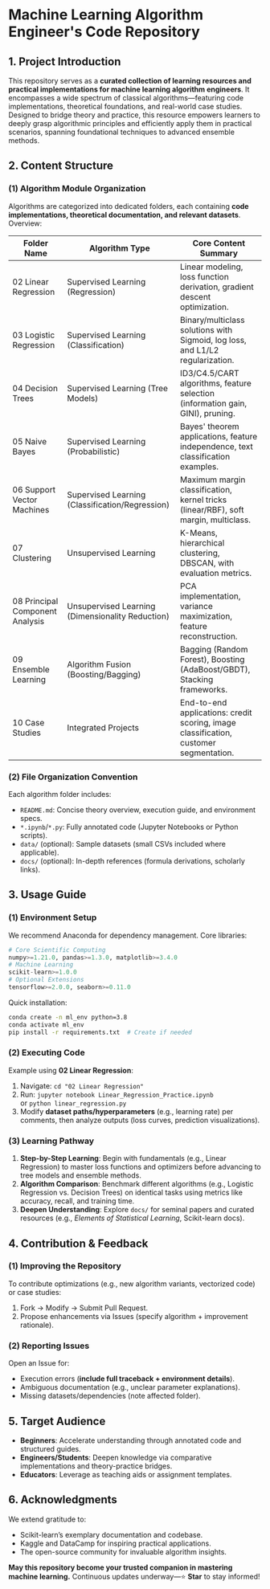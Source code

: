 # Machine Learning Algorithm Engineer's Code Repository

## 1. Project Introduction  
This repository serves as a **curated collection of learning resources and practical implementations for machine learning algorithm engineers**. It encompasses a wide spectrum of classical algorithms—featuring code implementations, theoretical foundations, and real-world case studies. Designed to bridge theory and practice, this resource empowers learners to deeply grasp algorithmic principles and efficiently apply them in practical scenarios, spanning foundational techniques to advanced ensemble methods.

## 2. Content Structure  
### (1) Algorithm Module Organization  
Algorithms are categorized into dedicated folders, each containing **code implementations, theoretical documentation, and relevant datasets**. Overview:  

| Folder Name              | Algorithm Type                     | Core Content Summary                                     |
|--------------------------|------------------------------------|----------------------------------------------------------|
| 02 Linear Regression     | Supervised Learning (Regression)   | Linear modeling, loss function derivation, gradient descent optimization. |
| 03 Logistic Regression   | Supervised Learning (Classification)| Binary/multiclass solutions with Sigmoid, log loss, and L1/L2 regularization. |
| 04 Decision Trees        | Supervised Learning (Tree Models)  | ID3/C4.5/CART algorithms, feature selection (information gain, GINI), pruning. |
| 05 Naive Bayes           | Supervised Learning (Probabilistic)| Bayes' theorem applications, feature independence, text classification examples. |
| 06 Support Vector Machines| Supervised Learning (Classification/Regression)| Maximum margin classification, kernel tricks (linear/RBF), soft margin, multiclass. |
| 07 Clustering            | Unsupervised Learning              | K-Means, hierarchical clustering, DBSCAN, with evaluation metrics. |
| 08 Principal Component Analysis | Unsupervised Learning (Dimensionality Reduction)| PCA implementation, variance maximization, feature reconstruction. |
| 09 Ensemble Learning     | Algorithm Fusion (Boosting/Bagging)| Bagging (Random Forest), Boosting (AdaBoost/GBDT), Stacking frameworks. |
| 10 Case Studies          | Integrated Projects                | End-to-end applications: credit scoring, image classification, customer segmentation. |

### (2) File Organization Convention  
Each algorithm folder includes:  
- `README.md`: Concise theory overview, execution guide, and environment specs.  
- `*.ipynb`/`*.py`: Fully annotated code (Jupyter Notebooks or Python scripts).  
- `data/` (optional): Sample datasets (small CSVs included where applicable).  
- `docs/` (optional): In-depth references (formula derivations, scholarly links).  

## 3. Usage Guide  
### (1) Environment Setup  
We recommend Anaconda for dependency management. Core libraries:  
```python
# Core Scientific Computing
numpy>=1.21.0, pandas>=1.3.0, matplotlib>=3.4.0  
# Machine Learning
scikit-learn>=1.0.0  
# Optional Extensions
tensorflow>=2.0.0, seaborn>=0.11.0  
```  
Quick installation:  
```bash
conda create -n ml_env python=3.8  
conda activate ml_env  
pip install -r requirements.txt  # Create if needed
```

### (2) Executing Code  
Example using **02 Linear Regression**:  
1. Navigate: `cd "02 Linear Regression"`  
2. Run: `jupyter notebook Linear_Regression_Practice.ipynb`  
   or `python linear_regression.py`  
3. Modify **dataset paths/hyperparameters** (e.g., learning rate) per comments, then analyze outputs (loss curves, prediction visualizations).  

### (3) Learning Pathway  
1. **Step-by-Step Learning**: Begin with fundamentals (e.g., Linear Regression) to master loss functions and optimizers before advancing to tree models and ensemble methods.  
2. **Algorithm Comparison**: Benchmark different algorithms (e.g., Logistic Regression vs. Decision Trees) on identical tasks using metrics like accuracy, recall, and training time.  
3. **Deepen Understanding**: Explore `docs/` for seminal papers and curated resources (e.g., *Elements of Statistical Learning*, Scikit-learn docs).  

## 4. Contribution & Feedback  
### (1) Improving the Repository  
To contribute optimizations (e.g., new algorithm variants, vectorized code) or case studies:  
1. Fork → Modify → Submit Pull Request.  
2. Propose enhancements via Issues (specify algorithm + improvement rationale).  

### (2) Reporting Issues  
Open an Issue for:  
- Execution errors (**include full traceback + environment details**).  
- Ambiguous documentation (e.g., unclear parameter explanations).  
- Missing datasets/dependencies (note affected folder).  

## 5. Target Audience  
- **Beginners**: Accelerate understanding through annotated code and structured guides.  
- **Engineers/Students**: Deepen knowledge via comparative implementations and theory-practice bridges.  
- **Educators**: Leverage as teaching aids or assignment templates.  

## 6. Acknowledgments  
We extend gratitude to:  
- Scikit-learn’s exemplary documentation and codebase.  
- Kaggle and DataCamp for inspiring practical applications.  
- The open-source community for invaluable algorithm insights.  

**May this repository become your trusted companion in mastering machine learning.** Continuous updates underway—⭐ **Star** to stay informed!  


